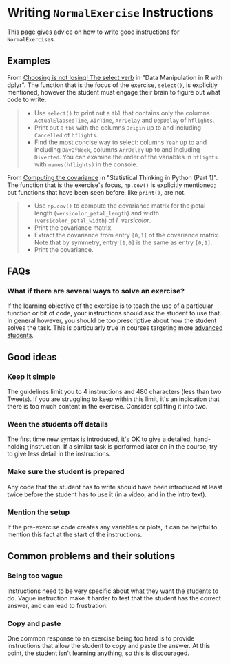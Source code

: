 # Writing `NormalExercise` Instructions

This page gives advice on how to write good instructions for `NormalExercise`s.

## Examples

From [Choosing is not losing! The select verb](https://campus.datacamp.com/courses/dplyr-data-manipulation-r-tutorial/chapter-two-select-and-mutate?ex=3) in "Data Manipulation in R with dplyr". The function that is the focus of the exercise, `select()`, is explicitly mentioned, however the student must engage their brain to figure out what code to write.

> - Use `select()` to print out a `tbl` that contains only the columns `ActualElapsedTime`, `AirTime`, `ArrDelay` and `DepDelay` of `hflights`.
> - Print out a `tbl` with the columns `Origin` up to and including `Cancelled` of `hflights`.
> - Find the most concise way to select: columns `Year` up to and including `DayOfWeek`, columns `ArrDelay` up to and including `Diverted`. You can examine the order of the variables in `hflights` with `names(hflights)` in the console.

From [Computing the covariance](https://campus.datacamp.com/courses/statistical-thinking-in-python-part-1/quantitative-exploratory-data-analysis?ex=14) in "Statistical Thinking in Python (Part 1)". The function that is the exercise's focus, `np.cov()` is explicitly mentioned; but functions that have been seen before, like `print()`, are not.

> - Use `np.cov()` to compute the covariance matrix for the petal length (`versicolor_petal_length`) and width (`versicolor_petal_width`) of *I. versicolor*.
> - Print the covariance matrix.
> - Extract the covariance from entry `[0,1]` of the covariance matrix. Note that by symmetry, entry `[1,0]` is the same as entry `[0,1]`.
> - Print the covariance.


## FAQs

### What if there are several ways to solve an exercise?

If the learning objective of the exercise is to teach the use of a particular function or bit of code, your instructions should ask the student to use that. In general however, you should be too prescriptive about how the student solves the task. This is particularly true in courses targeting more [advanced students](courses/design/personas.html#advanced-alex).

## Good ideas

### Keep it simple

The guidelines limit you to 4 instructions and 480 characters (less than two Tweets). If you are struggling to keep within this limit, it's an indication that there is too much content in the exercise. Consider splitting it into two.

### Ween the students off details

The first time new syntax is introduced, it's OK to give a detailed, hand-holding instruction. If a similar task is performed later on in the course, try to give less detail in the instructions.

### Make sure the student is prepared

Any code that the student has to write should have been introduced at least twice before the student has to use it (in a video, and in the intro text).

### Mention the setup

If the pre-exercise code creates any variables or plots, it can be helpful to mention this fact at the start of the instructions.

## Common problems and their solutions

### Being too vague

Instructions need to be very specific about what they want the students to do. Vague instruction make it harder to test that the student has the correct answer, and can lead to frustration.

### Copy and paste

One common response to an exercise being too hard is to provide instructions that allow the student to copy and paste the answer. At this point, the student isn't learning anything, so this is discouraged.

